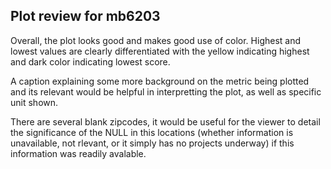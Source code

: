 ## Plot review for mb6203 

Overall, the plot looks good and makes good use of color. Highest and lowest values are clearly differentiated with the yellow indicating highest and dark color indicating lowest score. 

A caption explaining some more background on the metric being plotted and its relevant would be helpful in interpretting the plot, as well as specific unit shown. 

There are several blank zipcodes, it would be useful for the viewer to detail the significance of the NULL in this locations (whether information is unavailable, not rlevant, or it simply has no projects underway) if this information was readily avalable.
